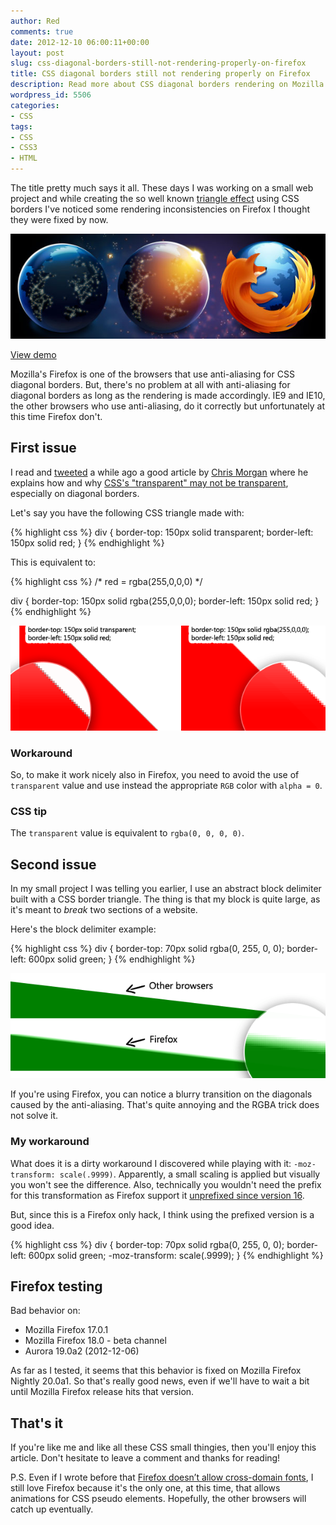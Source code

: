 ```yaml
---
author: Red
comments: true
date: 2012-12-10 06:00:11+00:00
layout: post
slug: css-diagonal-borders-still-not-rendering-properly-on-firefox
title: CSS diagonal borders still not rendering properly on Firefox
description: Read more about CSS diagonal borders rendering on Mozilla Firefox.
wordpress_id: 5506
categories:
- CSS
tags:
- CSS
- CSS3
- HTML
---
```


The title pretty much says it all. These days I was working on a small web project and while creating the so well known [triangle effect](http://www.red-team-design.com/how-to-create-triangle-shapes) using CSS borders I've noticed some rendering inconsistencies on Firefox I thought they were fixed by now.

![CSS borders on Firefox](/dist/uploads/2012/12/css-borders-firefox.jpg)

<!-- more -->

[View demo](/dist/uploads/2012/12/css-borders-on-firefox.html)

Mozilla's Firefox is one of the browsers that use anti-aliasing for CSS diagonal borders. But, there's no problem at all with anti-aliasing for diagonal borders as long as the rendering is made accordingly. IE9 and IE10, the other browsers who use anti-aliasing, do it correctly but unfortunately at this time Firefox don't.

## First issue

I read and [tweeted](https://twitter.com/catalinred/statuses/233523307075477505) a while ago a good article by [Chris Morgan](https://twitter.com/__chrismorgan) where he explains how and why [CSS's "transparent" may not be transparent](https://coderwall.com/p/tpmsta), especially on diagonal borders.

Let's say you have the following CSS triangle made with:    

{% highlight css %}
div {
    border-top: 150px solid transparent;
    border-left: 150px solid red;
}
{% endhighlight %}

This is equivalent to:

{% highlight css %}
/* red = rgba(255,0,0,0) */

div {
    border-top: 150px solid rgba(255,0,0,0);
    border-left: 150px solid red;
}
{% endhighlight %}

![CSS borders on Firefox - transparent versus RGBA](/dist/uploads/2012/12/css-borders-firefox-transparent-rgba.png)

### Workaround

So, to make it work nicely also in Firefox, you need to avoid the use of `transparent` value and use instead the appropriate `RGB` color with `alpha = 0`.

### CSS tip

The `transparent` value is equivalent to `rgba(0, 0, 0, 0)`.

## Second issue

In my small project I was telling you earlier, I use an abstract block delimiter built with a CSS border triangle. The thing is that my block is quite large, as it's meant to _break_ two sections of a website.

Here's the block delimiter example:
    
{% highlight css %}
div {
    border-top: 70px solid rgba(0, 255, 0, 0);
    border-left: 600px solid green;
}
{% endhighlight %}


![CSS borders on Firefox - large border example](/dist/uploads/2012/12/css-borders-firefox-large-border.png)

If you're using Firefox, you can notice a blurry transition on the diagonals caused by the anti-aliasing. That's quite annoying and the RGBA trick does not solve it.


### My workaround

What does it is a dirty workaround I discovered while playing with it: `-moz-transform: scale(.9999)`. Apparently, a small scaling is applied but visually you won't see the difference. Also, technically you wouldn't need the prefix for this transformation as Firefox support it [unprefixed since version 16](https://hacks.mozilla.org/2012/07/aurora-16-is-out/).

But, since this is a Firefox only hack, I think using the prefixed version is a good idea.

{% highlight css %}
div {
    border-top: 70px solid rgba(0, 255, 0, 0);
    border-left: 600px solid green;
    -moz-transform: scale(.9999);
}
{% endhighlight %}

## Firefox testing

Bad behavior on:
	
  * Mozilla Firefox 17.0.1	
  * Mozilla Firefox 18.0 - beta channel	
  * Aurora 19.0a2 (2012-12-06)

As far as I tested, it seems that this behavior is fixed on Mozilla Firefox Nightly 20.0a1. So that's really good news, even if we'll have to wait a bit until Mozilla Firefox release hits that version.

## That's it

If you're like me and like all these CSS small thingies, then you'll enjoy this article. Don't hesitate to leave a comment and thanks for reading!

P.S. Even if I wrote before that [Firefox doesn’t allow cross-domain fonts](http://www.red-team-design.com/firefox-doesnt-allow-cross-domain-fonts-by-default), I still love Firefox because it's the only one, at this time, that allows animations for CSS pseudo elements. Hopefully, the other browsers will catch up eventually.